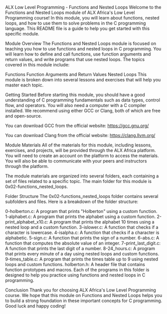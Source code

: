 ALX Low Level Programming - Functions and Nested Loops
Welcome to the Functions and Nested Loops module of ALX Africa's Low Level Programming course! In this module, you will learn about functions, nested loops, and how to use them to solve problems in the C programming language. This README file is a guide to help you get started with this specific module.

Module Overview
The Functions and Nested Loops module is focused on teaching you how to use functions and nested loops in C programming. You will learn how to define and call functions, use function arguments and return values, and write programs that use nested loops. The topics covered in this module include:

Functions
Function Arguments and Return Values
Nested Loops
This module is broken down into several lessons and exercises that will help you master each topic.

Getting Started
Before starting this module, you should have a good understanding of C programming fundamentals such as data types, control flow, and operators. You will also need a computer with a C compiler installed. We recommend using either GCC or Clang, both of which are free and open-source.

You can download GCC from the official website: https://gcc.gnu.org/

You can download Clang from the official website: https://clang.llvm.org/

Module Materials
All of the materials for this module, including lessons, exercises, and projects, will be provided through the ALX Africa platform. You will need to create an account on the platform to access the materials. You will also be able to communicate with your peers and instructors through the platform.

The module materials are organized into several folders, each containing a set of files related to a specific topic. The main folder for this module is 0x02-functions_nested_loops.

Folder Structure
The 0x02-functions_nested_loops folder contains several subfolders and files. Here is a breakdown of the folder structure:

0-holberton.c: A program that prints "Holberton" using a custom function.
1-alphabet.c: A program that prints the alphabet using a custom function.
2-print_alphabet_x10.c: A program that prints the alphabet 10 times using a nested loop and a custom function.
3-islower.c: A function that checks if a character is lowercase.
4-isalpha.c: A function that checks if a character is alphabetic.
5-sign.c: A function that prints the sign of a number.
6-abs.c: A function that computes the absolute value of an integer.
7-print_last_digit.c: A function that prints the last digit of a number.
8-24_hours.c: A program that prints every minute of a day using nested loops and custom functions.
9-times_table.c: A program that prints the times table up to 9 using nested loops and custom functions.
holberton.h: A header file that contains function prototypes and macros.
Each of the programs in this folder is designed to help you practice using functions and nested loops in C programming.

Conclusion
Thank you for choosing ALX Africa's Low Level Programming course. We hope that this module on Functions and Nested Loops helps you to build a strong foundation in these important concepts for C programming. Good luck and happy coding!
